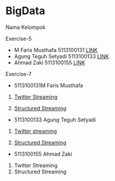 # BigData 
Nama Kelompok 

Exercise-5
  - M Faris Musthafa      5113100131
  [LINK](https://databricks-prod-cloudfront.cloud.databricks.com/public/4027ec902e239c93eaaa8714f173bcfc/6157324339954101/2211207078808647/2292903606052617/latest.html)
  - Agung Teguh Setyadi   5113100133 
  [LINK](https://databricks-prod-cloudfront.cloud.databricks.com/public/4027ec902e239c93eaaa8714f173bcfc/4348660782326821/1863483331351074/7348153193029498/latest.html)
  - Ahmad Zaki            5113100155
  [LINK](https://databricks-prod-cloudfront.cloud.databricks.com/public/4027ec902e239c93eaaa8714f173bcfc/6065383217920299/1720414137239185/1095443856705326/latest.html)

Exercise-7
  - 5113100131M Faris Musthafa      
 
1. [Twitter Streaming](https://databricks-prod-cloudfront.cloud.databricks.com/public/4027ec902e239c93eaaa8714f173bcfc/6157324339954101/999615794712169/2292903606052617/latest.html)

2. [Structured Streaming](https://databricks-prod-cloudfront.cloud.databricks.com/public/4027ec902e239c93eaaa8714f173bcfc/6157324339954101/4413905642242703/2292903606052617/latest.html)

- 5113100133  Agung Teguh Setyadi

1. [Twitter streaming](https://databricks-prod-cloudfront.cloud.databricks.com/public/4027ec902e239c93eaaa8714f173bcfc/4348660782326821/4256233366653417/7348153193029498/latest.html)

2. [Structured Streaming](https://databricks-prod-cloudfront.cloud.databricks.com/public/4027ec902e239c93eaaa8714f173bcfc/4348660782326821/1489088259952366/7348153193029498/latest.html)

- 5113100155  Ahmad Zaki

1. Twitter Streaming 
2. Structured Streaming
